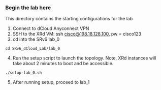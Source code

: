 ### Begin the lab here
This directory contains the starting configurations for the lab

1. Connect to dCloud Anyconnect VPN
2. SSH to the XRd VM: ssh cisco@198.18.128.100, pw = cisco123
3. cd into the SRv6 lab_0
```
cd SRv6_dCloud_Lab/lab_0
```
4. Run the setup script to launch the topology. Note, XRd instances will take about 2 minutes to boot and be accessible.
```
./setup-lab_0.sh
```

5. After running setup, proceed to lab_1